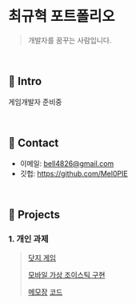 # 최규혁 포트폴리오
>개발자를 꿈꾸는 사람입니다.

</br>

## :pushpin: Intro
게임개발자 준비중

</br>

## :pushpin: Contact
- 이메일: bell4826@gmail.com
- 깃헙: https://github.com/Mel0PIE

</br>

## :pushpin: Projects
### 1. 개인 과제
>[닷지 게임](https://github.com/Mel0PIE/Dodge-Game)
>
>[모바일 가상 조이스틱 구현](https://github.com/Mel0PIE/Jump-Jump)
>
>[메모장](http://52.79.190.183/)
>[코드](https://github.com/Mel0PIE/Memo)
